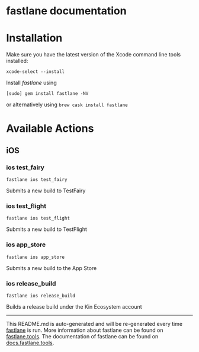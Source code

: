 fastlane documentation
================
# Installation

Make sure you have the latest version of the Xcode command line tools installed:

```
xcode-select --install
```

Install _fastlane_ using
```
[sudo] gem install fastlane -NV
```
or alternatively using `brew cask install fastlane`

# Available Actions
## iOS
### ios test_fairy
```
fastlane ios test_fairy
```
Submits a new build to TestFairy
### ios test_flight
```
fastlane ios test_flight
```
Submits a new build to TestFlight
### ios app_store
```
fastlane ios app_store
```
Submits a new build to the App Store
### ios release_build
```
fastlane ios release_build
```
Builds a release build under the Kin Ecosystem account

----

This README.md is auto-generated and will be re-generated every time [fastlane](https://fastlane.tools) is run.
More information about fastlane can be found on [fastlane.tools](https://fastlane.tools).
The documentation of fastlane can be found on [docs.fastlane.tools](https://docs.fastlane.tools).
